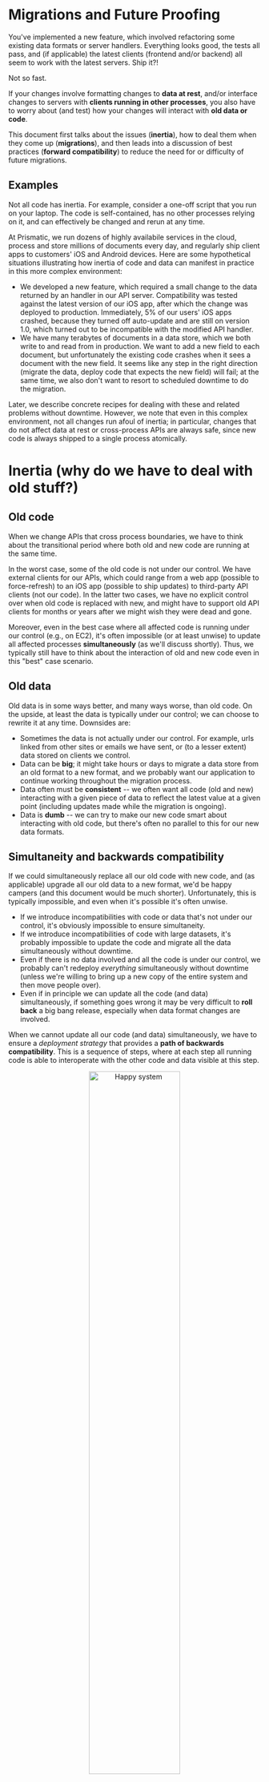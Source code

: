 # Migrations and Future Proofing

You've implemented a new feature, which involved refactoring some existing data formats or server handlers.  Everything looks good, the tests all pass, and (if applicable) the latest clients (frontend and/or backend) all seem to work with the latest servers.  Ship it?!

Not so fast.  

If your changes involve formatting changes to **data at rest**, and/or interface changes to servers with **clients running in other processes**, you also have to worry about (and test) how your changes will interact with **old data or code**.

This document first talks about the issues (**inertia**), how to deal them when they come up (**migrations**), and then leads into a discussion of best practices (**forward compatibility**) to reduce the need for or difficulty of future migrations.  

## Examples

Not all code has inertia.  For example, consider a one-off script that you run on your laptop.  The code is self-contained, has no other processes relying on it, and can effectively be changed and rerun at any time.

At Prismatic, we run dozens of highly availabile services in the cloud, process and store millions of documents every day, and regularly ship client apps to customers' iOS and Android devices.  Here are some hypothetical situations illustrating how inertia of code and data can manifest in practice in this more complex environment:

 - We developed a new feature, which required a small change to the data returned by an handler in our API server. Compatibility was tested against the latest version of our iOS app, after which the change was deployed to production.  Immediately, 5% of our users' iOS apps crashed, because they turned off auto-update and are still on version 1.0, which turned out to be incompatible with the modified API handler. 
 - We have many terabytes of documents in a data store, which we both write to and read from in production.  We want to add a new field to each document, but unfortunately the existing code crashes when it sees a document with the new field.  It seems like any step in the right direction (migrate the data, deploy code that expects the new field) will fail; at the same time, we also don't want to resort to scheduled downtime to do the migration.
    
Later, we describe concrete recipes for dealing with these and related problems without downtime.  However, we note that even in this complex environment, not all changes run afoul of inertia; in particular, changes that do not affect data at rest or cross-process APIs are always safe, since new code is always shipped to a single process atomically.

# Inertia (why do we have to deal with old stuff?) 


## Old code 

When we change APIs that cross process boundaries, we have to think about the transitional period where both old and new code are running at the same time.  

In the worst case, some of the old code is not under our control.  We have external clients for our APIs, which could range from a web app (possible to force-refresh) to an iOS app (possible to ship updates) to third-party API clients (not our code).  In the latter two cases, we have no explicit control over when old code is replaced with new, and might have to support old API clients for months or years after we might wish they were dead and gone.  

Moreover, even in the best case where all affected code is running under our control (e.g., on EC2), it's often impossible (or at least unwise) to update all affected processes **simultaneously** (as we'll discuss shortly).  Thus, we typically still have to think about the interaction of old and new code even in this "best" case scenario.


## Old data 

Old data is in some ways better, and many ways worse, than old code.  On the upside, at least the data is typically under our control; we can choose to rewrite it at any time.  Downsides are:

 - Sometimes the data is not actually under our control.  For example, urls linked from other sites or emails we have sent, or (to a lesser extent) data stored on clients we control. 
 - Data can be **big**; it might take hours or days to migrate a data store from an old format to a new format, and we probably want our application to continue working throughout the migration process.
 - Data often must be **consistent** -- we often want all code (old and new) interacting with a given piece of data to reflect the latest value at a given point (including updates made while the migration is ongoing).
 - Data is **dumb** -- we can try to make our new code smart about interacting with old code, but there's often no parallel to this for our new data formats. 
 

## Simultaneity and backwards compatibility

If we could simultaneously replace all our old code with new code, and (as applicable) upgrade all our old data to a new format, we'd be happy campers (and this document would be much shorter).  Unfortunately, this is typically impossible, and even when it's possible it's often unwise.  

 - If we introduce incompatibilities with code or data that's not under our control, it's obviously impossible to ensure simultaneity.
 - If we introduce incompatibilities of code with large datasets, it's probably impossible to update the code and migrate all the data simultaneously without downtime.
 - Even if there is no data involved and all the code is under our control, we probably can't redeploy *everything* simultaneously without downtime (unless we're willing to bring up a new copy of the entire system and then move people over).  
 - Even if in principle we can update all the code (and data) simultaneously, if something goes wrong it may be very difficult to  **roll back** a big bang release, especially when data format changes are involved. 
 
When we cannot update all our code (and data) simultaneously, we have to ensure a *deployment strategy* that provides a **path of backwards compatibility**.  This is a sequence of steps, where at each step all running code is able to interoperate with the other code and data visible at this step.  

<p align="center"><img title="Happy system" src="migrations/1.png" width=60%></p>

The next section describes recipes for deployment strategies that provide this property.


# Migrations (scenarios and strategies)

This section covers various scenarios and strategies for providing a path of backwards compatibility, in roughly increasing order of difficulty.  

## Full forwards and backwards compatibility

The best-case scenario is full compatibility.  All old code can interact with all new code and data, and all new code can interact with all old code and data out there.  

<p align="center"><img title="Happy change" src="migrations/2.png" width=50%></p>

In this happy scenario, new code can be deployed at any time, in any order.  Achieving this result often requires careful forethought (and sometimes incurs an accumulation of cruft, which can often only be removed by breaking changes).  A common significant change that can sometimes be carried out with full compatibility is the addition or removal of new optional keys/columns; this works when old code is sufficiently flexible to handle the new data as-is.  More on this in the next section on forward compatibility.

## Breaking code changes (no data changes)

As mentioned above, breaking changes to code are typically easier to deal with than breaking changes to data formats.  

### Deploy dependencies (additions only)

If your change only involves adding new methods to an API, or a new data format, old clients can often continue to function as-is.  For example, perhaps we add a new handler to our API to support of a new feature in our iOS app.  In this case, the typical complication is the introduction of a **deploy dependency** -- the server with the new APIs (or producer of the new data) must be deployed before all consumers of the new APIs/data.  The only exception is if the consumers are made robustly backwards compatible (able to gracefully handle missing new APIs/data), in which case we're in the previous happy situation.  

<p align="center"><img title="Deploy dependency" src="migrations/3.png" width=50%></p>

The basic steps in this deployment strategy are are:

1. The initial situation, with old server and client
2. The new server(s) are deployed, which are backwards-compatible with the old client
3. The new client(s) are deployed, which can rely on the functionality in the new server
4. (optional) At some later point, the old client is fully replaced by the new

Deploy dependencies are relatively harmless, but should be handled carefully to ensure that the new code is not deployed in the wrong order.  Whenever possible, server and client changes should be made in separate changesets, loudly *declared* in pull requests, and the client change should only be merged to a production branch *after* the server change has been merged and fully deployed.  

As we'll discuss in the final section, extensions to existing methods (such as the addition of new fields to responses) can often be handled in this setup if clients are carefully designed to be forward-compatible with such changes.  
 

### API versioning (breaking code changes)

Suppose we have an existing API method `/interests` that returns a list of `String`s to describe a user's interests.  A new feature of the iOS app requires more information about each interest, so we want to change this to a list of maps like `{'name':foo, ...}`.  Breaking changes like this introduce fatal cycles into the "deploy dependency graph", since new clients need new server APIs and old clients need old APIs, but all the old code can't usually be replaced simultaneously.  

<p align="center"><img title="Sad Panda" src="migrations/4.png" width=50%></p>

Assuming there are no changes to data at rest, these changes can be converted into the happier "additions only" scenario above by using **API versioning**, (e.g., adding a new method `v2/interests` rather than making breaking changes to `v1/interests`).   

<p align="center"><img title="API versioning" src="migrations/5.png" width=50%></p>

The deployment strategy here is the same as in the previous section:

1. The initial situation, with old server and client
2. The new server is deployed, with the old endpoint preserved for the old client and a new endpoint for the new client
3. The new client is deployed, which uses the new endpoint
4. (optional) At some later point, the old client is fully replaced and the old endpoint can be removed from the server.

The cost of API versioning is that until (4) you have two API methods that do similar things, and they must both be maintained and tested until all code that access the old one is gone and it can be deleted.  Maintenance is further complicated if both methods interact with common data that must be kept in sync, especially when the new method needs to store data not representable in the new format.


## Breaking data format changes 

As described in the previous section, backwards-incompatible data changes are more complex since data cannot typically be updated atomically the way code can; because data is both **big** and **dumb**, it may take a long time to migrate, and it typically can't smartly present itself to old code in a way that papers over the incompatibilities.  

*Note that this document primarily describes general approaches applicable to any data storage technology; for sufficiently "smart" systems (such as SQL) other approaches may be applicable, which we only touch on briefly here.*

### Aside: data versioning

As with APIs, overcoming breaking data format changes typically require **versioning** (or downtime).  There are at least two ways to version data:

1. **In-place:** store a version number inside each datum (or otherwise infer the version from the data), and as you upgrade overwrite the old datum (backing it up if desired)  
2. **Multi-place:** store data in a versioned location, so that new versions can live alongside old versions

The advantage of in-place versioning is that there's a single location to find the latest version of a datum.  This can make it much easier to ensure data consistency between processes (as we'll see in a second), especially when there are multiple concurrent writers that need transactional semantics.  However, the disadvantage is that during deployment you must ensure that all running code can read all data versions currently in play.

Multi-place versioning can be simpler because each process can read data in a single format.  However, now the onus is on the programmer to ensure consistency requirements are met across all versions of a datum in play.  When consistency requirements are lax (e.g., write-once data), this approach can be much simpler, and also has a much easier story for supporting old code and rolling back as needed.

As we will see, zero-downtime approaches to data migration typically involve either **pausing writes**, or deploying code that can **simultaneously read *or* write both versions** of data for the duration of the migration.  

### Migrating static data (no writers)

Things are simple if the data being migrated is static (or writes can be avoided or deferred during the migration).  In this case, the steps to migrate are:

1. The data is migrated in the background to the new format (multi-place versioning must be used to avoid breaking existing readers)
2. Readers are deployed to read the new format from location 
3. (optional) The old data can be deleted, and writes can resume on the new data
 
This is effectively a simplified version of the "Write Both" migration in the next subsection.  To migrate in-place, there is also a simplified version of the "Read Both" migration below that works when writes are paused.

### "Write Both" migrations (often best for single writer)

Things become significantly more complicated when you need to accommodate writes to your data during the migration process, because you have to ensure that writes during the migration are all captured in the new format by the end of the migration.  

If there is at most a single writer (per datum), the simplest option is often the "Write Both" migration with multi-place versioning.  

For example, when a new user signs up for Prismatic with a Twitter account, within seconds a worker process fetches the user's tweets, analyzes all shared URLs, and stores suggested topics in S3 for presentation later in the onboarding process.  While we have multiple workers computing topic suggestions, the data is effectively write-once with no concurrency concerns, so a "Write Both" migration was appropriate when we wanted to make breaking changes to the suggestions data format.

<p align="center"><img title="Write Both" src="migrations/6.png" width=60%></p>

In this deployment strategy, the writer propagates changes to both the new and old formats throughout the duration of the migration:  

1. The initial situation, with one read/write process and any number of additional readers interacting with the old data
2. The writer is deployed with code that continues to read from the old location, but writes to **both** the old location as well as a new location in the new format 
3. The data is batch migrated from the old to new format.  Note that the batch migration process is technically an additional writer that must be properly synchronized with other writer(s) to avoid losing their concurrent updates.  This can sometimes be simplified by running the migration **inside** the writer (which could be combined with step (2) in a single deploy).  
4. Readers are deployed to read from the new location
5. The writer is deployed to read and write only from the new location, and old data can be archived

The primary advantages of this approach are:

 - Readers only need to be deployed once, and the writer only needs to be deployed twice
 - Readers do not need to be concerned with multiple versions of data, and it's always clear where to find the latest version of a datum
 - Readers can be updated incrementally -- if you have many different clients for your data, you can take as long as you want to move them all over to the new format in step (4) -- and each reader only needs to be updated and deployed once
 
However, there are several disadvantages that are alleviated by the more complex "Read Latest" migration described next:

 - The new format cannot be used to store new information not representable in the old format until all old data is migrated and the migration is completed in step (5).  
 - Multi-place versioning must be used, which requires twice as much storage and write bandwidth during the migration
 - It can be difficult to adapt this approach to multiple concurrent writers, because unless all writers are deployed concurrently in step (5) data loss can ensue (new writer 1 writes a new datum to the new format only, while old writer 2 is still reading from the old format)
 - Even with a single writer, it can be difficult to properly synchronize the writer and batch migration job across the two data locations to avoid concurrency issues
 
#### Variations: SQL databases and transaction logs

That said, there are some common variations of the "Write Both" approach for multiple writers that can work well for "sufficiently smart" data, such as a SQL database.  For instance, several systems ([1](https://github.com/soundcloud/lhm),[2](https://www.facebook.com/note.php?note_id=430801045932),[3](http://openarkkit.googlecode.com/svn/trunk/openarkkit/doc/html/oak-online-alter-table.html)) use *triggers* to propagate updates to the old format to the new format during a migration.  [Others](https://github.com/freels/table_migrator) rely instead on an indexed `updated_at` timestamp column to find rows that still need to be migrated.

Similar schemes can be concocted to work with any system that maintains an explicit write log, since the latest state of the new data can always be reconstructed from the write log.

 
### "Read Latest" migrations

The "Read Latest" migration is more complex than "Write Both".  In exchange for this complexity, it easily accommodates multiple writers, in-place migrations, and the storage of new information in the new format before (or without) a batch migration of old data.  

For example, we have many terabytes of old documents stored at Prismatic, and at any time any could be retrieved (or modified) by any user visiting their profile page (and potentially doing a new action).  When we've made breaking changes to the format, we've done a "Read Latest" migration to ensure safety in the face of concurrent writes. 

<p align="center"><img title="Read Both" src="migrations/7.png" width=60%></p>

The basic idea here is that rather than trying to keep both new and old formats up-to-date at all times, we ensure that readers are able to find and access the latest version of a datum at any point, whether it be old or new:  

1. The initial situation, with any number of readers and writers interacting with the old data.
2. In any order: 
   - All readers are deployed with the ability to read both the new and old formats.  If the new data will be stored in a new location, readers should always check the new location first, and only fall back to the old if the new version is not yet present (note potential concurrency issue, which can be avoided by using in-place versioning).  
   - All writers are deployed with the same reading behavior, where they write data back *in the format / location it was read in*.  
3. Writers can be deployed to *upgrade on write* to the new version.
4. (optional) The data is batch migrated from the old to new format
5. (optional) Cleanup of old data and code for interacting with the old data format

The primary advantages of this approach are:
 
 - The migration can be done with in-place versioning, which works fine with multiple writers (without adding any additional concurrency concerns) 
 - New information can be stored in the new format starting at (3), before old data is batch migrated  
 - The batch migration can be put off indefinitely, so long as a code path for lazy migration of all old datums is maintained
 
The disadvantages are:
 
 - More total deployments are needed to fully move through the process (three deployments for writers and two for readers).  Note that if the last two steps are skipped, the deploy count is actually the same as "Write Both"
 - Readers need to be concerned with handling both formats.  In principle, this could involve a lot of forked code paths for handling old and new data.  In practice, this can typically be done simply by always using a "new" in-memory representation, upgrading datums on read, and downgrading on write as necessary.

#### Variations: single reader/writer

If only a single process interacts with the data whose format is changing, a much simpler version of the "Read Latest" migration can be used where steps 2 and 3 are combined into a single deploy that lazily migrates the data to the new format (data is always upgraded on read, and written in the new format).  


# Pay it forward

Ensuring **forward compatibility** means writing code that will accommodate future changes to data and clients with a minimum of backwards incompatibilities.  This is very difficult because doing it perfectly involves predicting the future.  However, there are a variety of things we can do to make it less likely that we'll fall into the more difficult situations described above.

## Don't be rash

When you introduce a new API endpoint or format for data at rest, think hard.  These decisions should generally be taken much more seriously than API or data decisions that won't leave a single process.  You may end up with terabytes of data stored in this format, or stubborn users who refuse to update their two-year-old iOS client that accesses your API, and be stuck with this decision for a long time.  Think it through, bounce it off a co-worker or two, and imagine yourself two years in the future working through the worst options in the previous section before committing. 

If you can test a new feature on the web (where you have to support old clients for a day), that's probably preferable to supporting your API for a year on iOS.  If testing on iOS is the best option, try to design the client code such that it degrades gracefully if you remove the server-side API so you're not stuck with it.  If you're designing an experimental server-side feature, see if you can store the data off to the side (e.g., in a different location, rather than together with currently critical data) so you can just delete it if the experiment fails rather than being saddled with this data forever without a huge migration project.  

## Version up-front 

Most of the migration options above involve versioning of data and APIs.  You'll probably make things simpler if you version up-front.  Provide space to introduce new versions of API methods, and store your data with a version inside or inside a versioned bucket.  

## Constrain access when appropriate

As we've seen above, migrations become increasingly difficult as more processes need to read (and especially write) to a given piece of data.  Multiple writers always come with potentially concurrency issues, and these are only made worse when the data format needs to change in the future.  Hiding data behind an API rather than accessing directly from a variety of systems can simplify concurrency issues and future migrations, although it can also increase the overall system complexity and add latency, so should be considered carefully on a case-by-case basis.

## Be safe, but not overly strict

Know that things will change in the future, and try to ensure that your code won't fail silently when dealing with incompatible code or data.  This means schematizing API endpoints and reads and writes of data when it crosses process boundaries. 

That said, the best case above happens when your data and endpoints are both forward and backwards compatible.  Overly strict schemas can make forward compatibility very difficult.  Think about **schema evolution** in advance, and ways that you can make your code flexible without hampering safety.  For example, if you allow your code to accept arbitrary new keys on data, the system will be much easier to extend without explicit API or data versioning.  (There is a lot of existing literature about this with regards to protocol buffers, where one common but controversial suggestion is to make all fields optional to maximize potential for forward compatibility).  One potential "gotcha" here is what to do when writing back a modified datum with new fields, or sending datums with new fields back to an API in subsequent requests -- neither dropping nor including the field can always be correct, so there are no easy answers without thinking hard about your application.  


